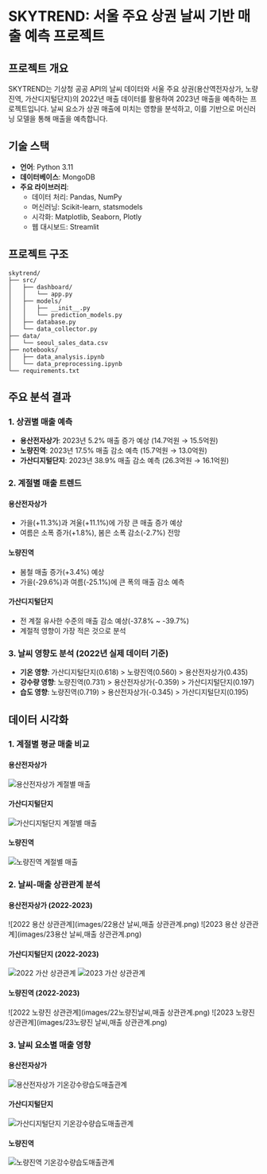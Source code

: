 # SKYTREND: 서울 주요 상권 날씨 기반 매출 예측 프로젝트

## 프로젝트 개요
SKYTREND는 기상청 공공 API의 날씨 데이터와 서울 주요 상권(용산역전자상가, 노량진역, 가산디지털단지)의 2022년 매출 데이터를 활용하여 2023년 매출을 예측하는 프로젝트입니다. 날씨 요소가 상권 매출에 미치는 영향을 분석하고, 이를 기반으로 머신러닝 모델을 통해 매출을 예측합니다.

## 기술 스택
- **언어**: Python 3.11
- **데이터베이스**: MongoDB
- **주요 라이브러리**: 
  - 데이터 처리: Pandas, NumPy
  - 머신러닝: Scikit-learn, statsmodels
  - 시각화: Matplotlib, Seaborn, Plotly
  - 웹 대시보드: Streamlit

## 프로젝트 구조
```
skytrend/
├── src/
│   ├── dashboard/
│   │   └── app.py
│   ├── models/
│   │   ├── __init__.py
│   │   └── prediction_models.py
│   ├── database.py
│   └── data_collector.py
├── data/
│   └── seoul_sales_data.csv
├── notebooks/
│   ├── data_analysis.ipynb
│   └── data_preprocessing.ipynb
└── requirements.txt
```

## 주요 분석 결과

### 1. 상권별 매출 예측
- **용산전자상가**: 2023년 5.2% 매출 증가 예상 (14.7억원 → 15.5억원)
- **노량진역**: 2023년 17.5% 매출 감소 예측 (15.7억원 → 13.0억원)
- **가산디지털단지**: 2023년 38.9% 매출 감소 예측 (26.3억원 → 16.1억원)

### 2. 계절별 매출 트렌드
#### 용산전자상가
- 가을(+11.3%)과 겨울(+11.1%)에 가장 큰 매출 증가 예상
- 여름은 소폭 증가(+1.8%), 봄은 소폭 감소(-2.7%) 전망

#### 노량진역
- 봄철 매출 증가(+3.4%) 예상
- 가을(-29.6%)과 여름(-25.1%)에 큰 폭의 매출 감소 예측

#### 가산디지털단지
- 전 계절 유사한 수준의 매출 감소 예상(-37.8% ~ -39.7%)
- 계절적 영향이 가장 적은 것으로 분석

### 3. 날씨 영향도 분석 (2022년 실제 데이터 기준)
- **기온 영향**: 가산디지털단지(0.618) > 노량진역(0.560) > 용산전자상가(0.435)
- **강수량 영향**: 노량진역(0.731) > 용산전자상가(-0.359) > 가산디지털단지(0.197)
- **습도 영향**: 노량진역(0.719) > 용산전자상가(-0.345) > 가산디지털단지(0.195)


## 데이터 시각화
### 1. 계절별 평균 매출 비교
#### 용산전자상가
![용산전자상가 계절별 매출](images/용산계절별평균매출비교.png)

#### 가산디지털단지
![가산디지털단지 계절별 매출](images/가산평균매출비교.png)

#### 노량진역
![노량진역 계절별 매출](images/노량진평균매출비교.png)

### 2. 날씨-매출 상관관계 분석
#### 용산전자상가 (2022-2023)
![2022 용산 상관관계](images/22용산 날씨,매출 상관관계.png)
![2023 용산 상관관계](images/23용산 날씨,매출 상관관계.png)

#### 가산디지털단지 (2022-2023)
![2022 가산 상관관계](images/22가산날씨매출상관관계.png)
![2023 가산 상관관계](images/23가산날씨매출상관관계.png)

#### 노량진역 (2022-2023)
![2022 노량진 상관관계](images/22노량진날씨,매출 상관관계.png)
![2023 노량진 상관관계](images/23노량진 날씨,매출 상관관계.png)

### 3. 날씨 요소별 매출 영향
#### 용산전자상가
![용산전자상가 기온강수량습도매출관계](images/용산기온강수량습도매출관계.png)

#### 가산디지털단지
![가산디지털단지 기온강수량습도매출관계](images/가산기온강수량습도매출관계.png)

#### 노량진역
![노량진역 기온강수량습도매출관계](images/노량진기온강수량습도매출관계.png)
